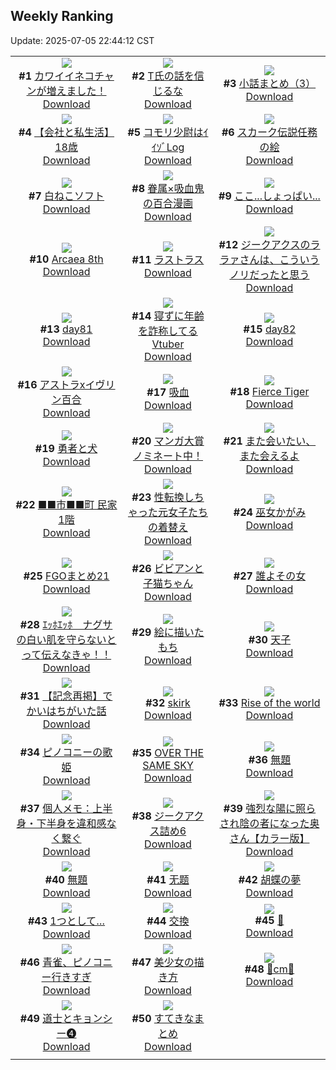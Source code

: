 ## Weekly Ranking
Update: 2025-07-05 22:44:12 CST

|      |      |      |
| :----: | :----: | :----: |
| ![](https://i.pixiv.re/c/240x480/img-master/img/2025/06/29/00/00/15/132084515_p0_master1200.jpg)<br>**#1** [カワイイネコチャンが増えました！](https://www.pixiv.net/artworks/132084515)<br>[Download](https://i.pixiv.re/img-original/img/2025/06/29/00/00/15/132084515_p0.jpg) | ![](https://i.pixiv.re/c/240x480/img-master/img/2025/06/28/16/57/10/132067611_p0_master1200.jpg)<br>**#2** [T氏の話を信じるな](https://www.pixiv.net/artworks/132067611)<br>[Download](https://i.pixiv.re/img-original/img/2025/06/28/16/57/10/132067611_p0.jpg) | ![](https://i.pixiv.re/c/240x480/img-master/img/2025/06/29/21/41/49/132121492_p0_master1200.jpg)<br>**#3** [小話まとめ（3）](https://www.pixiv.net/artworks/132121492)<br>[Download](https://i.pixiv.re/img-original/img/2025/06/29/21/41/49/132121492_p0.jpg) |
| ![](https://i.pixiv.re/c/240x480/img-master/img/2025/06/29/12/00/07/132100805_p0_master1200.jpg)<br>**#4** [【会社と私生活】18歳](https://www.pixiv.net/artworks/132100805)<br>[Download](https://i.pixiv.re/img-original/img/2025/06/29/12/00/07/132100805_p0.jpg) | ![](https://i.pixiv.re/c/240x480/img-master/img/2025/06/28/00/14/06/132045356_p0_master1200.jpg)<br>**#5** [コモリ少尉はｲｲｿﾞLog](https://www.pixiv.net/artworks/132045356)<br>[Download](https://i.pixiv.re/img-original/img/2025/06/28/00/14/06/132045356_p0.jpg) | ![](https://i.pixiv.re/c/240x480/img-master/img/2025/06/30/00/00/33/132128666_p0_master1200.jpg)<br>**#6** [スカーク伝説任務の絵](https://www.pixiv.net/artworks/132128666)<br>[Download](https://i.pixiv.re/img-original/img/2025/06/30/00/00/33/132128666_p0.jpg) |
| ![](https://i.pixiv.re/c/240x480/img-master/img/2025/06/29/20/30/02/132117949_p0_master1200.jpg)<br>**#7** [白ねこソフト](https://www.pixiv.net/artworks/132117949)<br>[Download](https://i.pixiv.re/img-original/img/2025/06/29/20/30/02/132117949_p0.png) | ![](https://i.pixiv.re/c/240x480/img-master/img/2025/06/29/00/11/34/132085430_p0_master1200.jpg)<br>**#8** [眷属×吸血鬼の百合漫画](https://www.pixiv.net/artworks/132085430)<br>[Download](https://i.pixiv.re/img-original/img/2025/06/29/00/11/34/132085430_p0.jpg) | ![](https://i.pixiv.re/c/240x480/img-master/img/2025/06/29/18/00/12/132111541_p0_master1200.jpg)<br>**#9** [ここ...しょっぱい...](https://www.pixiv.net/artworks/132111541)<br>[Download](https://i.pixiv.re/img-original/img/2025/06/29/18/00/12/132111541_p0.png) |
| ![](https://i.pixiv.re/c/240x480/img-master/img/2025/06/29/02/17/38/132089747_p0_master1200.jpg)<br>**#10** [Arcaea 8th](https://www.pixiv.net/artworks/132089747)<br>[Download](https://i.pixiv.re/img-original/img/2025/06/29/02/17/38/132089747_p0.jpg) | ![](https://i.pixiv.re/c/240x480/img-master/img/2025/06/28/00/00/15/132044380_p0_master1200.jpg)<br>**#11** [ラストラス](https://www.pixiv.net/artworks/132044380)<br>[Download](https://i.pixiv.re/img-original/img/2025/06/28/00/00/15/132044380_p0.png) | ![](https://i.pixiv.re/c/240x480/img-master/img/2025/06/28/08/26/42/132055346_p0_master1200.jpg)<br>**#12** [ジークアクスのララァさんは、こういうノリだったと思う](https://www.pixiv.net/artworks/132055346)<br>[Download](https://i.pixiv.re/img-original/img/2025/06/28/08/26/42/132055346_p0.jpg) |
| ![](https://i.pixiv.re/c/240x480/img-master/img/2025/06/28/00/59/31/132047079_p0_master1200.jpg)<br>**#13** [day81](https://www.pixiv.net/artworks/132047079)<br>[Download](https://i.pixiv.re/img-original/img/2025/06/28/00/59/31/132047079_p0.jpg) | ![](https://i.pixiv.re/c/240x480/img-master/img/2025/06/29/22/41/55/132124674_p0_master1200.jpg)<br>**#14** [寝ずに年齢を詐称してるVtuber](https://www.pixiv.net/artworks/132124674)<br>[Download](https://i.pixiv.re/img-original/img/2025/06/29/22/41/55/132124674_p0.png) | ![](https://i.pixiv.re/c/240x480/img-master/img/2025/06/28/01/01/05/132047225_p0_master1200.jpg)<br>**#15** [day82](https://www.pixiv.net/artworks/132047225)<br>[Download](https://i.pixiv.re/img-original/img/2025/06/28/01/01/05/132047225_p0.jpg) |
| ![](https://i.pixiv.re/c/240x480/img-master/img/2025/06/29/00/00/27/132084601_p0_master1200.jpg)<br>**#16** [アストラxイヴリン百合](https://www.pixiv.net/artworks/132084601)<br>[Download](https://i.pixiv.re/img-original/img/2025/06/29/00/00/27/132084601_p0.png) | ![](https://i.pixiv.re/c/240x480/img-master/img/2025/06/29/00/05/20/132085136_p0_master1200.jpg)<br>**#17** [吸血](https://www.pixiv.net/artworks/132085136)<br>[Download](https://i.pixiv.re/img-original/img/2025/06/29/00/05/20/132085136_p0.jpg) | ![](https://i.pixiv.re/c/240x480/img-master/img/2025/06/29/01/08/34/132087773_p0_master1200.jpg)<br>**#18** [Fierce Tiger](https://www.pixiv.net/artworks/132087773)<br>[Download](https://i.pixiv.re/img-original/img/2025/06/29/01/08/34/132087773_p0.png) |
| ![](https://i.pixiv.re/c/240x480/img-master/img/2025/06/30/00/07/32/132129304_p0_master1200.jpg)<br>**#19** [勇者と犬](https://www.pixiv.net/artworks/132129304)<br>[Download](https://i.pixiv.re/img-original/img/2025/06/30/00/07/32/132129304_p0.jpg) | ![](https://i.pixiv.re/c/240x480/img-master/img/2025/06/28/12/10/25/132060174_p0_master1200.jpg)<br>**#20** [マンガ大賞ノミネート中！](https://www.pixiv.net/artworks/132060174)<br>[Download](https://i.pixiv.re/img-original/img/2025/06/28/12/10/25/132060174_p0.jpg) | ![](https://i.pixiv.re/c/240x480/img-master/img/2025/06/29/16/54/41/132109268_p0_master1200.jpg)<br>**#21** [また会いたい、また会えるよ](https://www.pixiv.net/artworks/132109268)<br>[Download](https://i.pixiv.re/img-original/img/2025/06/29/16/54/41/132109268_p0.png) |
| ![](https://i.pixiv.re/c/240x480/img-master/img/2025/06/29/12/33/47/132101922_p0_master1200.jpg)<br>**#22** [■■市■■町 民家1階](https://www.pixiv.net/artworks/132101922)<br>[Download](https://i.pixiv.re/img-original/img/2025/06/29/12/33/47/132101922_p0.jpg) | ![](https://i.pixiv.re/c/240x480/img-master/img/2025/06/29/00/00/57/132084733_p0_master1200.jpg)<br>**#23** [性転換しちゃった元女子たちの着替え](https://www.pixiv.net/artworks/132084733)<br>[Download](https://i.pixiv.re/img-original/img/2025/06/29/00/00/57/132084733_p0.jpg) | ![](https://i.pixiv.re/c/240x480/img-master/img/2025/06/29/00/03/19/132085014_p0_master1200.jpg)<br>**#24** [巫女かがみ](https://www.pixiv.net/artworks/132085014)<br>[Download](https://i.pixiv.re/img-original/img/2025/06/29/00/03/19/132085014_p0.png) |
| ![](https://i.pixiv.re/c/240x480/img-master/img/2025/06/30/16/19/52/132148087_p0_master1200.jpg)<br>**#25** [FGOまとめ21](https://www.pixiv.net/artworks/132148087)<br>[Download](https://i.pixiv.re/img-original/img/2025/06/30/16/19/52/132148087_p0.jpg) | ![](https://i.pixiv.re/c/240x480/img-master/img/2025/06/28/00/00/14/132044368_p0_master1200.jpg)<br>**#26** [ビビアンと子猫ちゃん](https://www.pixiv.net/artworks/132044368)<br>[Download](https://i.pixiv.re/img-original/img/2025/06/28/00/00/14/132044368_p0.png) | ![](https://i.pixiv.re/c/240x480/img-master/img/2025/06/29/19/55/29/132116205_p0_master1200.jpg)<br>**#27** [誰よその女](https://www.pixiv.net/artworks/132116205)<br>[Download](https://i.pixiv.re/img-original/img/2025/06/29/19/55/29/132116205_p0.png) |
| ![](https://i.pixiv.re/c/240x480/img-master/img/2025/06/29/10/00/05/132097761_p0_master1200.jpg)<br>**#28** [ｴｯﾎｴｯﾎ　ナグサの白い肌を守らないとって伝えなきゃ！！](https://www.pixiv.net/artworks/132097761)<br>[Download](https://i.pixiv.re/img-original/img/2025/06/29/10/00/05/132097761_p0.jpg) | ![](https://i.pixiv.re/c/240x480/img-master/img/2025/06/29/16/19/41/132108241_p0_master1200.jpg)<br>**#29** [絵に描いたもち](https://www.pixiv.net/artworks/132108241)<br>[Download](https://i.pixiv.re/img-original/img/2025/06/29/16/19/41/132108241_p0.jpg) | ![](https://i.pixiv.re/c/240x480/img-master/img/2025/06/29/01/19/00/132088085_p0_master1200.jpg)<br>**#30** [天子](https://www.pixiv.net/artworks/132088085)<br>[Download](https://i.pixiv.re/img-original/img/2025/06/29/01/19/00/132088085_p0.jpg) |
| ![](https://i.pixiv.re/c/240x480/img-master/img/2025/06/28/20/28/49/132075100_p0_master1200.jpg)<br>**#31** [【記念再掲】でかいはちがいた話](https://www.pixiv.net/artworks/132075100)<br>[Download](https://i.pixiv.re/img-original/img/2025/06/28/20/28/49/132075100_p0.jpg) | ![](https://i.pixiv.re/c/240x480/img-master/img/2025/06/29/13/05/19/132102760_p0_master1200.jpg)<br>**#32** [skirk](https://www.pixiv.net/artworks/132102760)<br>[Download](https://i.pixiv.re/img-original/img/2025/06/29/13/05/19/132102760_p0.png) | ![](https://i.pixiv.re/c/240x480/img-master/img/2025/06/29/02/13/44/132089657_p0_master1200.jpg)<br>**#33** [Rise of the world](https://www.pixiv.net/artworks/132089657)<br>[Download](https://i.pixiv.re/img-original/img/2025/06/29/02/13/44/132089657_p0.png) |
| ![](https://i.pixiv.re/c/240x480/img-master/img/2025/06/29/19/33/26/132115425_p0_master1200.jpg)<br>**#34** [ピノコニーの歌姫](https://www.pixiv.net/artworks/132115425)<br>[Download](https://i.pixiv.re/img-original/img/2025/06/29/19/33/26/132115425_p0.png) | ![](https://i.pixiv.re/c/240x480/img-master/img/2025/06/30/22/02/51/132160577_p0_master1200.jpg)<br>**#35** [OVER THE SAME SKY](https://www.pixiv.net/artworks/132160577)<br>[Download](https://i.pixiv.re/img-original/img/2025/06/30/22/02/51/132160577_p0.png) | ![](https://i.pixiv.re/c/240x480/img-master/img/2025/06/29/21/43/16/132121557_p0_master1200.jpg)<br>**#36** [無題](https://www.pixiv.net/artworks/132121557)<br>[Download](https://i.pixiv.re/img-original/img/2025/06/29/21/43/16/132121557_p0.jpg) |
| ![](https://i.pixiv.re/c/240x480/img-master/img/2025/06/28/06/00/09/132052850_p0_master1200.jpg)<br>**#37** [個人メモ：上半身・下半身を違和感なく繋ぐ](https://www.pixiv.net/artworks/132052850)<br>[Download](https://i.pixiv.re/img-original/img/2025/06/28/06/00/09/132052850_p0.jpg) | ![](https://i.pixiv.re/c/240x480/img-master/img/2025/06/30/20/10/45/132155292_p0_master1200.jpg)<br>**#38** [ジークアクス詰め6](https://www.pixiv.net/artworks/132155292)<br>[Download](https://i.pixiv.re/img-original/img/2025/06/30/20/10/45/132155292_p0.jpg) | ![](https://i.pixiv.re/c/240x480/img-master/img/2025/06/29/00/00/09/132084472_p0_master1200.jpg)<br>**#39** [強烈な陽に照らされ陰の者になった奥さん【カラー版】](https://www.pixiv.net/artworks/132084472)<br>[Download](https://i.pixiv.re/img-original/img/2025/06/29/00/00/09/132084472_p0.jpg) |
| ![](https://i.pixiv.re/c/240x480/img-master/img/2025/06/29/01/14/34/132087961_p0_master1200.jpg)<br>**#40** [無題](https://www.pixiv.net/artworks/132087961)<br>[Download](https://i.pixiv.re/img-original/img/2025/06/29/01/14/34/132087961_p0.jpg) | ![](https://i.pixiv.re/c/240x480/img-master/img/2025/06/28/01/27/37/132047977_p0_master1200.jpg)<br>**#41** [无题](https://www.pixiv.net/artworks/132047977)<br>[Download](https://i.pixiv.re/img-original/img/2025/06/28/01/27/37/132047977_p0.jpg) | ![](https://i.pixiv.re/c/240x480/img-master/img/2025/06/29/08/14/00/132095550_p0_master1200.jpg)<br>**#42** [胡蝶の夢](https://www.pixiv.net/artworks/132095550)<br>[Download](https://i.pixiv.re/img-original/img/2025/06/29/08/14/00/132095550_p0.jpg) |
| ![](https://i.pixiv.re/c/240x480/img-master/img/2025/06/28/21/20/15/132077340_p0_master1200.jpg)<br>**#43** [1つとして…](https://www.pixiv.net/artworks/132077340)<br>[Download](https://i.pixiv.re/img-original/img/2025/06/28/21/20/15/132077340_p0.png) | ![](https://i.pixiv.re/c/240x480/img-master/img/2025/06/28/20/14/51/132074583_p0_master1200.jpg)<br>**#44** [交換](https://www.pixiv.net/artworks/132074583)<br>[Download](https://i.pixiv.re/img-original/img/2025/06/28/20/14/51/132074583_p0.png) | ![](https://i.pixiv.re/c/240x480/img-master/img/2025/06/29/00/00/10/132084476_p0_master1200.jpg)<br>**#45** [🎈](https://www.pixiv.net/artworks/132084476)<br>[Download](https://i.pixiv.re/img-original/img/2025/06/29/00/00/10/132084476_p0.png) |
| ![](https://i.pixiv.re/c/240x480/img-master/img/2025/06/29/22/00/21/132122445_p0_master1200.jpg)<br>**#46** [青雀、ピノコニー行きすぎ](https://www.pixiv.net/artworks/132122445)<br>[Download](https://i.pixiv.re/img-original/img/2025/06/29/22/00/21/132122445_p0.jpg) | ![](https://i.pixiv.re/c/240x480/img-master/img/2025/06/28/18/00/00/132069402_p0_master1200.jpg)<br>**#47** [美少女の描き方](https://www.pixiv.net/artworks/132069402)<br>[Download](https://i.pixiv.re/img-original/img/2025/06/28/18/00/00/132069402_p0.png) | ![](https://i.pixiv.re/c/240x480/img-master/img/2025/06/29/21/16/37/132120315_p0_master1200.jpg)<br>**#48** [💮cm💮](https://www.pixiv.net/artworks/132120315)<br>[Download](https://i.pixiv.re/img-original/img/2025/06/29/21/16/37/132120315_p0.png) |
| ![](https://i.pixiv.re/c/240x480/img-master/img/2025/06/29/00/00/39/132084665_p0_master1200.jpg)<br>**#49** [道士とキョンシー❹](https://www.pixiv.net/artworks/132084665)<br>[Download](https://i.pixiv.re/img-original/img/2025/06/29/00/00/39/132084665_p0.jpg) | ![](https://i.pixiv.re/c/240x480/img-master/img/2025/06/29/11/16/38/132099666_p0_master1200.jpg)<br>**#50** [すてきなまとめ](https://www.pixiv.net/artworks/132099666)<br>[Download](https://i.pixiv.re/img-original/img/2025/06/29/11/16/38/132099666_p0.png) |
|      |
